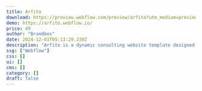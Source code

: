 ```yaml
---
title: Arfito
download: https://preview.webflow.com/preview/arfito?utm_medium=preview_link&utm_source=designer&utm_content=arfito&preview=91d8d04b2f8e18ae7f18476d7e1f9f6c&workflow=preview
demo: https://arfito.webflow.io/
price: 49
author: "Brandbes"
date: 2024-12-01T05:13:29.230Z
description: "Arfito is a dynamic consulting website template designed for business consulting, IT consultants, & tech consultants. This consulting Webflow template offers a creative, SEO-optimized, & fully customizable design for your consulting needs."
ssg: ["Webflow"]
css: []
ui: []
cms: []
category: []
draft: false
---
```


